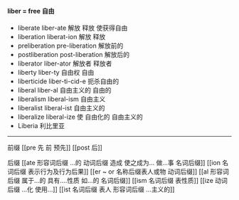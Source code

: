 ####  liber = free 自由

- liberate liber-ate 解放 释放 使获得自由
- liberation liberat-ion 解放 释放 
- preliberation pre-liberation 解放前的
- postliberation post-liberation 解放后的
- liberator liber-ator 解放者 释放者
- liberty liber-ty 自由权 自由
- liberticide liber-ti-cid-e 扼杀自由的 
- liberal liber-al  自由主义的 自由的
- liberalism liberal-ism 自由主义
- liberalist liberal-ist 自由主义的
- liberalize liberal-ize 使 自由化的 自由主义的
- Liberia  利比里亚

---
前缀
[[pre  先 前 预先]]
[[post 后]]

后缀
[[ate 形容词后缀  ...的 动词后缀 造成 使之成为... 做...事 名词后缀]]
[[ion  名词后缀 表示行为及行为后果]]
[[er  ~ or 名称后缀表人或物 动词后缀]]
[[al 形容词后缀   属于...的  具有....性质  如...的   名词后缀]]
[[ism 名词后缀 表性质]]
[[ize 动词后缀 ...化 使用...]]
[[ist  名词后缀 表人 形容词后缀 ...主义的]]